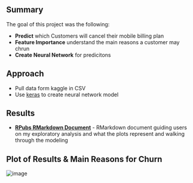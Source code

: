## Summary
The goal of this project was the following:
* **Predict** which Customers will cancel their mobile billing plan
* **Feature Importance** understand the main reasons a customer may chrun
* **Create Neural Network** for predicitons


## Approach
* Pull data form kaggle in CSV
* Use [keras](https://cran.r-project.org/web/packages/keras/keras.pdf) to create neural network model


## Results
* **[RPubs RMarkdown Document](https://rpubs.com/santic_113/580004)**  - RMarkdown document guiding users on my exploratory analysis and what the plots represent and walking through the modeling


## Plot of Results & Main Reasons for Churn
![image](https://user-images.githubusercontent.com/43589961/111877185-752e9500-8978-11eb-868e-6c7305d920f4.png)
